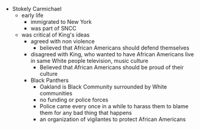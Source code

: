 - Stokely Carmichael
	- early life
		- immigrated to New York
		- was part of SNCC
	- was critical of King's ideas
		- agreed with non violence
			- believed that African Americans should defend themselves
		- disagreed with King, who wanted to have African Americans live in same White people television, music culture
			- Believed that African Americans should be proud of their culture
		- Black Panthers
			- Oakland is Black Community surrounded by White communities
			- no funding or police forces
			- Police came every once in a while to harass them to blame them for any bad thing that happens
			- an organization of vigilantes to protect African Americans
